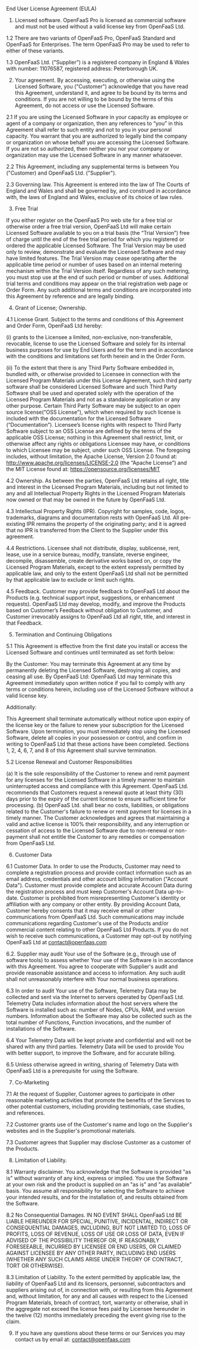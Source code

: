 End User License Agreement (EULA)

1. Licensed software. OpenFaaS Pro is licensed as commercial software and must not be used without a valid license key from OpenFaaS Ltd.

1.2 There are two variants of OpenFaaS Pro, OpenFaaS Standard and OpenFaaS for Enterprises. The term OpenFaaS Pro may be used to refer to either of these variants.

1.3 OpenFaaS Ltd. ("Supplier") is a registered company in England & Wales with number: 11076587, registered address: Peterborough UK.

2. Your agreement. By accessing, executing, or otherwise using the Licensed Software, you ("Customer") acknowledge that you have read this Agreement, understand it, and agree to be bound by its terms and conditions. If you are not willing to be bound by the terms of this Agreement, do not access or use the Licensed Software.

2.1 If you are using the Licensed Software in your capacity as employee or agent of a company or organization, then any references to “you” in this Agreement shall refer to such entity and not to you in your personal capacity. You warrant that you are authorized to legally bind the company or organization on whose behalf you are accessing the Licensed Software. If you are not so authorized, then neither you nor your company or organization may use the Licensed Software in any manner whatsoever.

2.2 This Agreement, including any supplemental terms is between You ("Customer) and OpenFaaS Ltd. ("Supplier").

2.3 Governing law. This Agreement is entered into the law of The Courts of England and Wales and shall be governed by, and construed in accordance with, the laws of England and Wales, exclusive of its choice of law rules.

3. Free Trial

If you either register on the OpenFaaS Pro web site for a free trial or otherwise order a free trial version, OpenFaaS Ltd will make certain Licensed Software available to you on a trial basis (the “Trial Version”) free of charge until the end of the free trial period for which you registered or ordered the applicable Licensed Software. The Trial Version may be used only to review, demonstrate and evaluate the Licensed Software and may have limited features. The Trial Version may cease operating after the applicable time period or number of uses based on an internal metering mechanism within the Trial Version itself. Regardless of any such metering, you must stop use at the end of such period or number of uses. Additional trial terms and conditions may appear on the trial registration web page or Order Form. Any such additional terms and conditions are incorporated into this Agreement by reference and are legally binding.

4. Grant of License; Ownership.

4.1 License Grant. Subject to the terms and conditions of this Agreement and Order Form, OpenFaaS Ltd hereby:

(i) grants to the Licensee a limited, non-exclusive, non-transferable, revocable, license to use the Licensed Software and solely for its internal business purposes for use by End Users and for the term and in accordance with the conditions and limitations set forth herein and in the Order Form.

(ii) To the extent that there is any Third Party Software embedded in, bundled with, or otherwise provided to Licensee in connection with the Licensed Program Materials under this License Agreement, such third party software shall be considered Licensed Software and such Third Party Software shall be used and operated solely with the operation of the Licensed Program Materials and not as a standalone application or any other purpose. Certain Third Party Software may be subject to an open source license(“OSS License”), which when required by such license is included with the documentation for the Licensed Software (“Documentation”). Licensee’s license rights with respect to Third Party Software subject to an OSS License are defined by the terms of the applicable OSS License; nothing in this Agreement shall restrict, limit, or otherwise affect any rights or obligations Licensee may have, or conditions to which Licensee may be subject, under such OSS License. The foregoing includes, without limitation, the Apache License, Version 2.0 found at: http://www.apache.org/licenses/LICENSE-2.0 (the “Apache License”) and the MIT License found at: https://opensource.org/licenses/MIT

4.2 Ownership. As between the parties, OpenFaaS Ltd retains all right, title and interest in the Licensed Program Materials, including but not limited to any and all Intellectual Property Rights in the Licensed Program Materials now owned or that may be owned in the future by OpenFaaS Ltd.

4.3 Intellectual Property Rights (IPR). Copyright for samples, code, logos, trademarks, diagrams and documentation rests with OpenFaaS Ltd. All pre-existing IPR remains the property of the originating party; and it is agreed that no IPR is transferred from the Client to the Supplier under this agreement.

4.4 Restrictions. Licensee shall not distribute, display, sublicense, rent, lease, use in a service bureau, modify, translate, reverse engineer, decompile, disassemble, create derivative works based on, or copy the Licensed Program Materials, except to the extent expressly permitted by applicable law, and only to the extent OpenFaaS Ltd shall not be permitted by that applicable law to exclude or limit such rights.

4.5 Feedback. Customer may provide feedback to OpenFaaS Ltd about the Products (e.g. technical support input, suggestions, or enhancement requests). OpenFaaS Ltd may develop, modify, and improve the Products based on Customer’s Feedback without obligation to Customer, and Customer irrevocably assigns to OpenFaaS Ltd all right, title, and interest in that Feedback.

5. Termination and Continuing Obligations

5.1 This Agreement is effective from the first date you install or access the Licensed Software and continues until terminated as set forth below:

By the Customer: You may terminate this Agreement at any time by permanently deleting the Licensed Software, destroying all copies, and ceasing all use.
By OpenFaaS Ltd: OpenFaaS Ltd may terminate this Agreement immediately upon written notice if you fail to comply with any terms or conditions herein, including use of the Licensed Software without a valid license key.

Additionally:

This Agreement shall terminate automatically without notice upon expiry of the license key or the failure to renew your subscription for the Licensed Software.
Upon termination, you must immediately stop using the Licensed Software, delete all copies in your possession or control, and confirm in writing to OpenFaaS Ltd that these actions have been completed.
Sections 1, 2, 4, 6, 7, and 8 of this Agreement shall survive termination.

5.2 License Renewal and Customer Responsibilities

(a) It is the sole responsibility of the Customer to renew and remit payment for any licenses for the Licensed Software in a timely manner to maintain uninterrupted access and compliance with this Agreement. OpenFaaS Ltd. recommends that Customers request a renewal quote at least thirty (30) days prior to the expiry of the current license to ensure sufficient time for processing.
(b) OpenFaaS Ltd. shall bear no costs, liabilities, or obligations related to the Customer's failure to renew or remit payment for licenses in a timely manner. The Customer acknowledges and agrees that maintaining a valid and active license is 100% their responsibility, and any interruption or cessation of access to the Licensed Software due to non-renewal or non-payment shall not entitle the Customer to any remedies or compensation from OpenFaaS Ltd.

6. Customer Data

6.1 Customer Data. In order to use the Products, Customer may need to complete a registration process and provide contact information such as an email address, credentials and other account billing information ("Account Data"). Customer must provide complete and accurate Account Data during the registration process and must keep Customer's Account Data up-to-date. Customer is prohibited from misrepresenting Customer's identity or affiliation with any company or other entity. By providing Account Data, Customer hereby consents that it may receive email or other communications from OpenFaaS Ltd. Such communications may include communications regarding Customer's use of the Products and/or commercial content relating to other OpenFaaS Ltd Products. If you do not wish to receive such communications, a Customer may opt-out by notifying OpenFaaS Ltd at contact@openfaas.com

6.2. Supplier may audit Your use of the Software (e.g., through use of software tools) to assess whether Your use of the Software is in accordance with this Agreement. You agree to cooperate with Supplier's audit and provide reasonable assistance and access to information. Any such audit shall not unreasonably interfere with Your normal business operations.

6.3 In order to audit Your use of the Software, Telemetry Data may be collected and sent via the Internet to servers operated by OpenFaaS Ltd. Telemetry Data includes information about the host servers where the Software is installed such as: number of Nodes, CPUs, RAM, and version numbers. Information about the Software may also be collected such as the total number of Functions, Function invocations, and the number of installations of the Software.

6.4 Your Telemetry Data will be kept private and confidential and will not be shared with any third parties. Telemetry Data will be used to provide You with better support, to improve the Software, and for accurate billing.

6.5 Unless otherwise agreed in writing, sharing of Telemetry Data with OpenFaaS Ltd is a prerequisite for using the Software.

7. Co-Marketing

7.1 At the request of Supplier, Customer agrees to participate in other reasonable marketing activities that promote the benefits of the Services to other potential customers, including providing testimonials, case studies, and references.

7.2 Customer grants use of the Customer's name and logo on the Supplier's websites and in the Supplier's promotional materials.

7.3 Customer agrees that Supplier may disclose Customer as a customer of the Products.

8. Limitation of Liability.

8.1 Warranty disclaimer. You acknowledge that the Software is provided "as is" without warranty of any kind, express or implied. You use the Software at your own risk and the product is supplied on an "as is" and "as available" basis. You assume all responsibility for selecting the Software to achieve your intended results, and for the installation of, and results obtained from the Software.

8.2 No Consequential Damages. IN NO EVENT SHALL OpenFaaS Ltd BE LIABLE HEREUNDER FOR SPECIAL, PUNITIVE, INCIDENTAL, INDIRECT OR CONSEQUENTIAL DAMAGES, INCLUDING, BUT NOT LIMITED TO, LOSS OF PROFITS, LOSS OF REVENUE, LOSS OF USE OR LOSS OF DATA, EVEN IF ADVISED OF THE POSSIBILITY THEREOF OR, IF REASONABLY FORESEEABLE, INCURRED BY LICENSEE OR END USERS, OR CLAIMED AGAINST LICENSEE BY ANY OTHER PARTY, INCLUDING END USERS (WHETHER ANY SUCH CLAIMS ARISE UNDER THEORY OF CONTRACT, TORT OR OTHERWISE).

8.3 Limitation of Liability. To the extent permitted by applicable law, the liability of OpenFaaS Ltd and its licensors, personnel, subcontractors and suppliers arising out of, in connection with, or resulting from this Agreement and, without limitation, for any and all causes with respect to the Licensed Program Materials, breach of contract, tort, warranty or otherwise, shall in the aggregate not exceed the license fees paid by Licensee hereunder in the twelve (12) months immediately preceding the event giving rise to the claim.

9. If you have any questions about these terms or our Services you may contact us by email at: contact@openfaas.com
